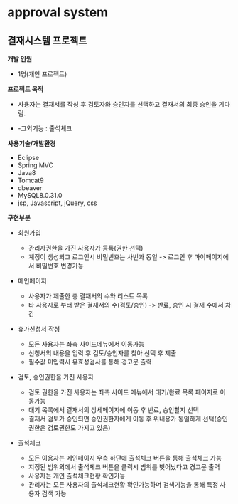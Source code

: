 # approval system

## 결재시스템 프로젝트

**개발 인원**
* 1명(개인 프로젝트)


**프로젝트 목적**
* 사용자는 결재서를 작성 후 검토자와 승인자를 선택하고 결재서의 최종 승인을 기다림.

* -그외기능 : 출석체크

**사용기술/개발환경**
* Eclipse
* Spring MVC
* Java8
* Tomcat9
* dbeaver
* MySQL8.0.31.0
* jsp, Javascript, jQuery, css


**구현부분**
* 회원가입
  * 관리자권한을 가진 사용자가 등록(권한 선택)
  * 계정이 생성되고 로그인시 비밀번호는 사번과 동일 -> 로그인 후 마이페이지에서 비밀번호 변경가능

* 메인페이지
  * 사용자가 제출한 총 결재서의 수와 리스트 목록
  * 타 사용자로 부터 받은 결재서의 수(검토/승인) -> 반료, 승인 시 결재 수에서 차감

* 휴가신청서 작성
  * 모든 사용자는 좌측 사이드메뉴에서 이동가능
  * 신청서의 내용을 입력 후 검토/승인자를 찾아 선택 후 제출
  * 필수값 미입력시 유효성검사를 통해 경고문 출력
  
* 검토, 승인권한을 가진 사용자
  * 검토 권한을 가진 사용자는 좌측 사이드 메뉴에서 대기/완료 목록 페이지로 이동가능
  * 대기 목록에서 결재서의 상세페이지에 이동 후 반료, 승인할지 선택
  * 결재서 검토가 승인되면 승인권한자에게 이동 후 위내용가 동일하게 선택(승인권한은 검토권한도 가지고 있음)
 
* 출석체크
  * 모든 이용자는 메인페이지 우측 하단에 출석체크 버튼을 통해 출석체크 가능
  * 지정된 범위외에서 출석체크 버튼을 클릭시 범위를 벗어났다고 경고문 출력
  * 사용자는 개인 출석체크현황 확인가능
  * 관리자는 모든 사용자의 출석체크현황 확인가능하며 검색기능을 통해 특정 사용자 검색 가능
  
